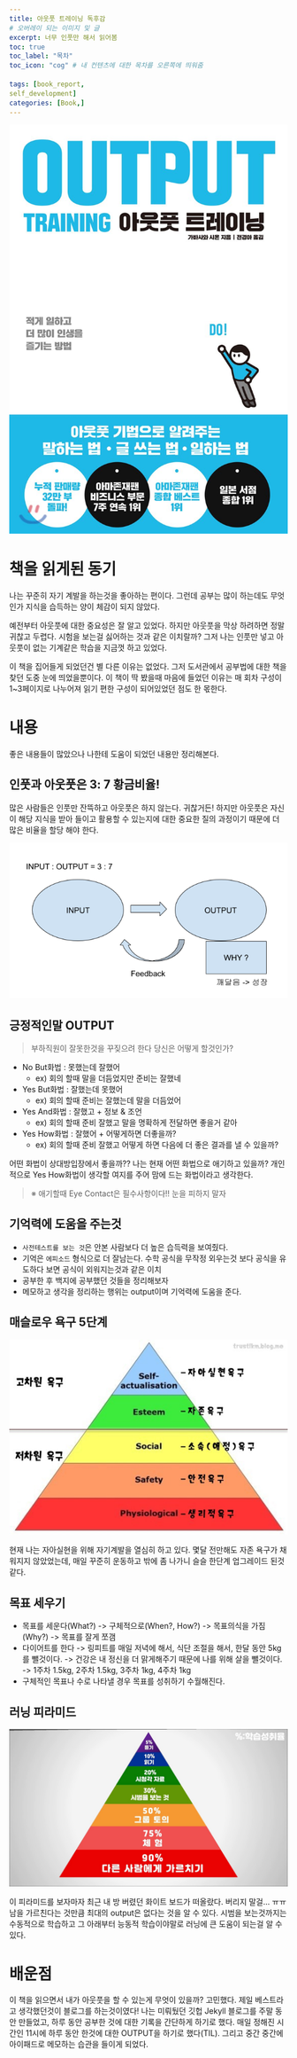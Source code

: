 ```yaml
---
title: 아웃풋 트레이닝 독후감
# 오버레이 되는 이미지 및 글
excerpt: 너무 인풋만 해서 읽어봄
toc: true
toc_label: "목차"
toc_icon: "cog" # 내 컨텐츠에 대한 목차를 오른쪽에 띄워줌

tags: [book_report, 
self_development]
categories: [Book,]
---
```


![1.jpg](../../assets/images/Book/output-training/1.jpg)

# 책을 읽게된 동기
나는 꾸준히 자기 계발을 하는것을 좋아하는 편이다. 그런데 공부는 많이 하는데도 무엇인가 지식을 습득하는 양이 체감이 되지 않았다.

예전부터 아웃풋에 대한 중요성은 잘 알고 있었다. 하지만 아웃풋을 막상 하려하면 정말 귀찮고 두렵다. 시험을 보는걸 싫어하는 것과 같은 이치랄까? 그저 나는 인풋만 넣고 아웃풋이 없는 기계같은 학습을 지금껏 하고 있었다.

이 책을 집어들게 되었던건 별 다른 이유는 없었다. 그저 도서관에서 공부법에 대한 책을 찾던 도중 눈에 띄었을뿐이다. 이 책이 딱 봤을때 마음에 들었던 이유는 매 회차 구성이 1~3페이지로 나누어져 읽기 편한 구성이 되어있었던 점도 한 몫한다.

# 내용
좋은 내용들이 많았으나 나한테 도움이 되었던 내용만 정리해본다.

## 인풋과 아웃풋은 3: 7 황금비율!
많은 사람들은 인풋만 잔뜩하고 아웃풋은 하지 않는다. 귀찮거든! 하지만 아웃풋은 자신이 해당 지식을 받아 들이고 활용할 수 있는지에 대한 중요한 질의 과정이기 때문에 더 많은 비율을 할당 해야 한다.

![2.png](../../assets/images/Book/output-training/2.png)

## 긍정적인말 OUTPUT
> 부하직원이 잘못한것을 꾸짖으려 한다 당신은 어떻게 할것인가?
* No But화법 : 못했는데 잘했어
    * ex) 회의 할때 말을 더듬었지만 준비는 잘했네
* Yes But화법 : 잘했는데 못했어
    * ex) 회의 할때 준비는 잘했는데 말을 더듬었어
* Yes And화법 : 잘했고 + 정보 & 조언
    * ex) 회의 할때 준비 잘했고 말을 명확하게 전달하면 좋을거 같아
* Yes How화법 : 잘했어 + 어떻게하면 더좋을까?
    * ex) 회의 할때 준비 잘했고 어떻게 하면 다음에 더 좋은 결과를 낼 수 있을까?

어떤 화법이 상대방입장에서 좋을까?? 나는 현재 어떤 화법으로 애기하고 있을까? 개인적으로 Yes How화법이 생각할 여지를 주어 맘에 드는 화법이라고 생각한다.

>  ※ 애기할때 Eye Contact은 필수사항이다!! 눈을 피하지 말자

## 기억력에 도움을 주는것
* `사전테스트를 보는 것`은 안본 사람보다 더 높은 습득력을 보여줬다.
* 기억은 `에피소드` 형식으로 더 잘남는다. 수학 공식을 무작정 외우는것 보다 공식을 유도하다 보면 공식이 외워지는것과 같은 이치
* 공부한 후 백지에 공부했던 것들을 정리해보자
* 메모하고 생각을 정리하는 행위는 output이며 기억력에 도움을 준다.

## 매슬로우 욕구 5단계
![3.jpg](../../assets/images/Book/output-training/3.jpg)

현재 나는 자아실현을 위해 자기계발을 열심히 하고 있다. 몇달 전만해도 자존 욕구가 채워지지 않았었는데, 매일 꾸준히 운동하고 밖에 좀 나가니 슬슬 한단계 업그레이드 된것 같다.

## 목표 세우기
* 목표를 세운다(What?) -> 구체적으로(When?, How?) -> 목표의식을 가짐(Why?) -> 목표를 잘게 쪼갬
* 다이어트를 한다 -> 링피트를 매일 저녁에 해서, 식단 조절을 해서, 한달 동안 5kg를 뺄것이다. -> 건강은 내 정신을 더 맑게해주기 때문에 나를 위해 살을 뺄것이다. -> 1주차 1.5kg, 2주차 1.5kg, 3주차 1kg, 4주차 1kg
* 구체적인 목표나 수로 나타낼 경우 목표를 성취하기 수월해진다.

## 러닝 피라미드
![4.jpg](../../assets/images/Book/output-training/4.jpg)

이 피라미드를 보자마자 최근 내 방 버렸던 화이트 보드가 떠올랐다. 버리지 말걸... ㅠㅠ 남을 가르친다는 것만큼 최대의 output은 없다는 것을 알 수 있다. 시범을 보는것까지는 수동적으로 학습하고 그 아래부터 능동적 학습이야말로 러닝에 큰 도움이 되는걸 알 수 있다.

# 배운점
이 책을 읽으면서 내가 아웃풋을 할 수 있는게 무엇이 있을까? 고민했다. 제일 베스트라고 생각했던것이 블로그를 하는것이였다! 나는 미뤄뒀던 깃헙 Jekyll 블로그를 주말 동안 만들었고, 하루 동안 공부한 것에 대한 기록을 간단하게 하기로 했다. 매일 정해진 시간인 11시에 하루 동안 한것에 대한 OUTPUT을 하기로 했다(TIL). 그리고 중간 중간에 아이패드로 메모하는 습관을 들이게 되었다.
